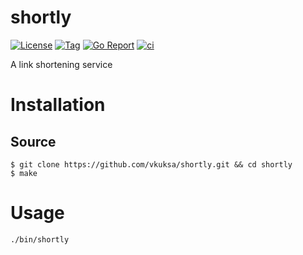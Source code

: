 # shortly
[![License](https://img.shields.io/github/license/vkuksa/shortly)](https://github.com/vkuksa/shortly/blob/main/LICENSE)
[![Tag](https://img.shields.io/github/v/tag/vkuksa/shortly)](https://github.com/vkuksa/shortly/tags)
[![Go Report](https://goreportcard.com/badge/github.com/vkuksa/shortly)](https://goreportcard.com/report/github.com/vkuksa/shortly)
[![ci](https://github.com/vkuksa/shortly/actions/workflows/ci.yaml/badge.svg)](https://github.com/vkuksa/shortly/actions/workflows/ci.yaml)


A link shortening service

# Installation

## Source
```console
$ git clone https://github.com/vkuksa/shortly.git && cd shortly
$ make
```

# Usage

```console
./bin/shortly
```
